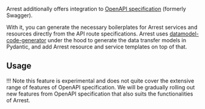 Arrest additionally offers integration to [OpenAPI specification](https://swagger.io/specification/) (formerly Swagger).

With it, you can generate the necessary boilerplates for Arrest services and resources directly from the API route specifications.
Arrest uses [datamodel-code-generator](https://github.com/koxudaxi/datamodel-code-generator) under the hood to generate the data transfer models in Pydantic, and add Arrest resource and service templates on top of that.

## Usage



!!! Note
    this feature is experimental and does not quite cover the extensive range of features of OpenAPI
    specification. We will be gradually rolling out new features from OpenAPI specification that also
    suits the functionalities of Arrest.
